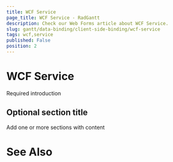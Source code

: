 ```yaml
---
title: WCF Service
page_title: WCF Service - RadGantt
description: Check our Web Forms article about WCF Service.
slug: gantt/data-binding/client-side-binding/wcf-service
tags: wcf,service
published: False
position: 2
---
```


# WCF Service



Required introduction

## Optional section title

Add one or more sections with content

# See Also
